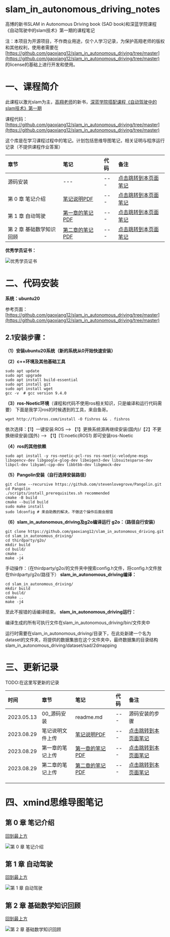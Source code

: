 # slam_in_autonomous_driving_notes

高博的新书SLAM in Autonomous Driving book (SAD book)和深蓝学院课程《自动驾驶中的slam技术》第一期的课程笔记

注：本项目为开源项目，不作商业用途，仅个人学习记录，为保护高翔老师的版权和其他权利，使用者需要在[https://github.com/gaoxiang12/slam_in_autonomous_driving/tree/master](https://github.com/gaoxiang12/slam_in_autonomous_driving/tree/master)
的license的基础上进行开发和使用。

# 一、课程简介

此课程以激光slam为主，[高翔老师](https://github.com/gaoxiang12)的新书，[深蓝学院搭配课程《自动驾驶中的slam技术》第一期](https://www.shenlanxueyuan.com/my/course/615)

课程代码：[https://github.com/gaoxiang12/slam_in_autonomous_driving/tree/master](https://github.com/gaoxiang12/slam_in_autonomous_driving/tree/master)

这个库是在学习课程过程中的笔记。计划包括思维导图笔记，相关证明与程序运行记录（不提供课程作业答案）

|章节|笔记|代码|备注|
|:----|:----|:----|:----|
|源码安装|---|---|[点击跳转到本页面笔记](https://github.com/Longxiaoze/slam_in_autonomous_driving_notes/tree/main#%E4%BA%8C%E4%BB%A3%E7%A0%81%E5%AE%89%E8%A3%85)|
|第 0 章 笔记介绍|[笔记说明PDF](https://github.com/Longxiaoze/slam_in_autonomous_driving_notes/blob/main/notes/%E7%AC%AC%200%20%E7%AB%A0%20%E7%AC%94%E8%AE%B0%E4%BB%8B%E7%BB%8D.pdf)|---|[点击跳转到本页面笔记](https://github.com/Longxiaoze/slam_in_autonomous_driving_notes/tree/main#%E7%AC%AC-0-%E7%AB%A0-%E7%AC%94%E8%AE%B0%E4%BB%8B%E7%BB%8D)|
|第 1 章 自动驾驶|[第一章的笔记PDF](https://github.com/Longxiaoze/slam_in_autonomous_driving_notes/blob/main/notes/%E7%AC%AC%201%20%E7%AB%A0%20%E8%87%AA%E5%8A%A8%E9%A9%BE%E9%A9%B6.pdf)|---|[点击跳转到本页面笔记](https://github.com/Longxiaoze/slam_in_autonomous_driving_notes/tree/main#%E7%AC%AC-1-%E7%AB%A0-%E8%87%AA%E5%8A%A8%E9%A9%BE%E9%A9%B6)|
|第 2 章 基础数学知识回顾|[第二章的笔记PDF](https://github.com/Longxiaoze/slam_in_autonomous_driving_notes/blob/main/notes/%E7%AC%AC%202%20%E7%AB%A0%20%E5%9F%BA%E7%A1%80%E6%95%B0%E5%AD%A6%E7%9F%A5%E8%AF%86%E5%9B%9E%E9%A1%BE.pdf)|---|[点击跳转到本页面笔记](https://github.com/Longxiaoze/slam_in_autonomous_driving_notes/tree/main#%E7%AC%AC-2-%E7%AB%A0-%E5%9F%BA%E7%A1%80%E6%95%B0%E5%AD%A6%E7%9F%A5%E8%AF%86%E5%9B%9E%E9%A1%BE)|



**优秀学员证书：**

![优秀学员证书](https://github.com/Longxiaoze/slam_in_autonomous_driving_notes/blob/main/imgs/graduation.png)

# 二、代码安装

**系统：ubuntu20**

参考页面：[https://github.com/gaoxiang12/slam_in_autonomous_driving/tree/master](https://github.com/gaoxiang12/slam_in_autonomous_driving/tree/master)

## 2.1安装步骤：

**（1）安装ubuntu20系统（新的系统从0开始快速安装）**

**（2）c++环境及其他基础工具**

```plain
sudo apt update
sudo apt upgrade
sudo apt install build-essential
sudo apt install git
sudo apt install wget
gcc -v  # gcc version 9.4.0
```
**（3）ros-****Noetic****环境**（课程和代码不使用ros相关知识，只是编译和运行代码需要）
下面是我学习ros的时候遇到的工具，来自鱼哥。

```plain
wget http://fishros.com/install -O fishros && . fishros
```
依次选择：【1】一键安装:ROS --> 【1】更换系统源再继续安装(国内)/【2】不更换继续安装(国外) --> 【1】[1]:noetic(ROS1) 
即可安装ros-Noetic

**（4）ros的其他依赖**

```plain
sudo apt install -y ros-noetic-pcl-ros ros-noetic-velodyne-msgs libopencv-dev libgoogle-glog-dev libeigen3-dev libsuitesparse-dev libpcl-dev libyaml-cpp-dev libbtbb-dev libgmock-dev
```
**（5）Pangolin安装（自行选择安装路径）**
```plain
git clone --recursive https://github.com/stevenlovegrove/Pangolin.git
cd Pangolin
./scripts/install_prerequisites.sh recommended
cmake -B build
cmake --build build
sudo make install
sudo ldconfig # 来自助教的解决，不做这个操作后面会报错
```
**（6）slam_in_autonomous_driving及g2o编译运行**
**g2o：（路径自行安装）**

```plain
git clone https://github.com/gaoxiang12/slam_in_autonomous_driving.git
cd slam_in_autonomous_driving/
cd thirdparty/g2o/
mkdir build
cd build/
cmake ..
make -j4
```
手动操作：（在thirdparty/g2o/的文件夹中搜索config.h文件，将config.h文件放在thirdparty/g2o/路径下）
**slam_in_autonomous_driving编译：**

```plain
cd slam_in_autonomous_driving/
mkdir build
cd build/
cmake ..
make -j4
```
至此不报错的话编译结束。
**slam_in_autonomous_driving运行：**

编译生成的所有可执行文件在slam_in_autonomous_driving/bin/文件夹中

运行时需要在slam_in_autonomous_driving/目录下，在此处新建一个名为dataset的文件夹，将提供的数据集放在这个文件夹中，最终数据集的目录结构slam_in_autonomous_driving/dataset/sad/2dmapping

# 三、更新记录

TODO:在这里写更新的记录

|时间|章节|笔记|代码|备注|
|:----|:----|:----|:----|:----|
|2023.05.13|00_源码安装|readme.md|---|源码安装的步骤|
|2023.08.29|笔记说明文件上传|[笔记说明PDF](https://github.com/Longxiaoze/slam_in_autonomous_driving_notes/blob/main/notes/%E7%AC%AC%200%20%E7%AB%A0%20%E7%AC%94%E8%AE%B0%E4%BB%8B%E7%BB%8D.pdf)|---|[点击跳转到本页面笔记](https://github.com/Longxiaoze/slam_in_autonomous_driving_notes/tree/main#%E7%AC%AC-0-%E7%AB%A0-%E7%AC%94%E8%AE%B0%E4%BB%8B%E7%BB%8D)|
|2023.08.29|第一章的笔记上传|[第一章的笔记PDF](https://github.com/Longxiaoze/slam_in_autonomous_driving_notes/blob/main/notes/%E7%AC%AC%201%20%E7%AB%A0%20%E8%87%AA%E5%8A%A8%E9%A9%BE%E9%A9%B6.pdf)|---|[点击跳转到本页面笔记](https://github.com/Longxiaoze/slam_in_autonomous_driving_notes/tree/main#%E7%AC%AC-1-%E7%AB%A0-%E8%87%AA%E5%8A%A8%E9%A9%BE%E9%A9%B6)|
|2023.08.29|第二章的笔记上传|[第二章的笔记PDF](https://github.com/Longxiaoze/slam_in_autonomous_driving_notes/blob/main/notes/%E7%AC%AC%202%20%E7%AB%A0%20%E5%9F%BA%E7%A1%80%E6%95%B0%E5%AD%A6%E7%9F%A5%E8%AF%86%E5%9B%9E%E9%A1%BE.pdf)|---|[点击跳转到本页面笔记](https://github.com/Longxiaoze/slam_in_autonomous_driving_notes/tree/main#%E7%AC%AC-2-%E7%AB%A0-%E5%9F%BA%E7%A1%80%E6%95%B0%E5%AD%A6%E7%9F%A5%E8%AF%86%E5%9B%9E%E9%A1%BE)|
|    |    |    |    |    |
|    |    |    |    |    |
|    |    |    |    |    |

# 四、xmind思维导图笔记


## 第 0 章 笔记介绍 

[回到最上方](https://github.com/Longxiaoze/slam_in_autonomous_driving_notes/tree/main#%E4%BA%8C%E4%BB%A3%E7%A0%81%E5%AE%89%E8%A3%85)

![第 0 章 笔记介绍](https://github.com/Longxiaoze/slam_in_autonomous_driving_notes/blob/main/notes/%E7%AC%AC%200%20%E7%AB%A0%20%E7%AC%94%E8%AE%B0%E4%BB%8B%E7%BB%8D_00.png)

## 第 1 章 自动驾驶 

[回到最上方](https://github.com/Longxiaoze/slam_in_autonomous_driving_notes/tree/main#%E4%BA%8C%E4%BB%A3%E7%A0%81%E5%AE%89%E8%A3%85)

![第 1 章 自动驾驶](https://github.com/Longxiaoze/slam_in_autonomous_driving_notes/blob/main/notes/%E7%AC%AC%201%20%E7%AB%A0%20%E8%87%AA%E5%8A%A8%E9%A9%BE%E9%A9%B6_00.png)

## 第 2 章 基础数学知识回顾 

[回到最上方](https://github.com/Longxiaoze/slam_in_autonomous_driving_notes/tree/main#%E4%BA%8C%E4%BB%A3%E7%A0%81%E5%AE%89%E8%A3%85)

![第 2 章 基础数学知识回顾](https://github.com/Longxiaoze/slam_in_autonomous_driving_notes/blob/main/notes/%E7%AC%AC%202%20%E7%AB%A0%20%E5%9F%BA%E7%A1%80%E6%95%B0%E5%AD%A6%E7%9F%A5%E8%AF%86%E5%9B%9E%E9%A1%BE_00.png)
